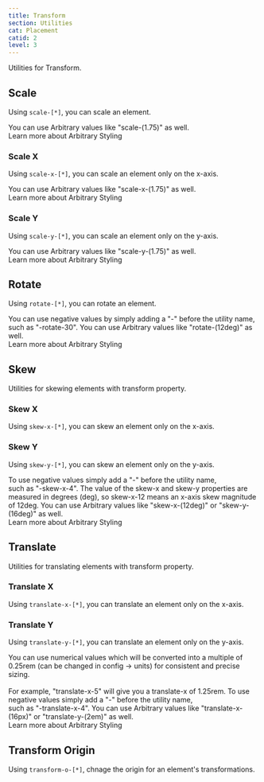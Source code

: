 ```yaml
---
title: Transform
section: Utilities
cat: Placement
catid: 2
level: 3
---
```


Utilities for Transform.

## Scale

Using `scale-[*]`, you can scale an element.

<utldemo utl="scale" :items="['50','75','100','125','150']" active="50">
    <div class="p-relative" _="(div) rounded-md">
        <div class="target-demo p-absolute top-50% left-50% -translate-y-50% -translate-x-50% w-25 h-25 bg-c-primary[60] border-4 border-c-primary"></div>
        <div class="w-25 h-25 bg-c-primary[50]"></div>
    </div>
</utldemo>

<s-box color="green:-2">
  <span>
    You can use Arbitrary values like <span class="hl">"scale-(1.75)"</span> as well. <br>
    <span class="text-sm text-w-400">Learn more about <nuxt-link to="/docs/guide/arbitrary-styling">Arbitrary Styling</nuxt-link></span>
  </span>
</s-box>

### Scale X

Using `scale-x-[*]`, you can scale an element only on the x-axis.

<utldemo utl="scale-x" :items="['50','75','100','125','150']" active="50">
    <div class="p-relative" _="(div) rounded-md">
        <div class="target-demo p-absolute top-50% left-50% -translate-y-50% -translate-x-50% w-25 h-25 bg-c-primary[60] border-4 border-c-primary"></div>
        <div class="w-25 h-25 bg-c-primary[50]"></div>
    </div>
</utldemo>

<s-box color="green:-2">
  <span>
    You can use Arbitrary values like <span class="hl">"scale-x-(1.75)"</span> as well. <br>
    <span class="text-sm text-w-400">Learn more about <nuxt-link to="/docs/guide/arbitrary-styling">Arbitrary Styling</nuxt-link></span>
  </span>
</s-box>

### Scale Y

Using `scale-y-[*]`, you can scale an element only on the y-axis.

<utldemo utl="scale-y" :items="['50','75','100','125','150']" active="50">
    <div class="p-relative" _="(div) rounded-md">
        <div class="target-demo p-absolute top-50% left-50% -translate-y-50% -translate-x-50% w-25 h-25 bg-c-primary[60] border-4 border-c-primary"></div>
        <div class="w-25 h-25 bg-c-primary[50]"></div>
    </div>
</utldemo>

<s-box color="green:-2">
  <span>
    You can use Arbitrary values like <span class="hl">"scale-y-(1.75)"</span> as well. <br>
    <span class="text-sm text-w-400">Learn more about <nuxt-link to="/docs/guide/arbitrary-styling">Arbitrary Styling</nuxt-link></span>
  </span>
</s-box>

## Rotate

Using `rotate-[*]`, you can rotate an element.

<utldemo utl="rotate" :items="['0','45','90','180','-45']" active="0">
    <div class="p-relative w-120px h-120px" _="(div) rounded-md (.target-demo)">
        <div class="target-demo w-120px h-120px p-absolute inset-0 tsm-300" style="background-image:url('/img/docs/kite-s.png')"></div>
        <div class="w-120px h-120px bg-c-primary[50]"></div>
    </div>
</utldemo>

<s-box color="blue">
  <span>
    You can use negative values by simply adding a "-" before the utility name,<br> such as <span class="hl">"-rotate-30"</span>.
  </span>
</s-box>

<s-box color="green:-2">
  <span>
    You can use Arbitrary values like <span class="hl">"rotate-(12deg)"</span> as well. <br>
    <span class="text-sm text-w-400">Learn more about <nuxt-link to="/docs/guide/arbitrary-styling">Arbitrary Styling</nuxt-link></span>
  </span>
</s-box>

## Skew

Utilities for skewing elements with transform property.

### Skew X

Using `skew-x-[*]`, you can skew an element only on the x-axis.

<utldemo utl="skew-x" :items="['0','5','10','15','-10']" active="0">
    <div class="p-relative w-120px h-120px" _="(div) rounded-md">
        <div class="target-demo w-120px h-120px p-absolute inset-0 tsm-300" style="background-image:url('/img/docs/kite-s.png')"></div>
        <div class="w-120px h-120px bg-c-primary[50]"></div>
    </div>
</utldemo>

### Skew Y

Using `skew-y-[*]`, you can skew an element only on the y-axis.

<utldemo utl="skew-y" :items="['0','5','10','15','-10']" active="0">
    <div class="p-relative w-120px h-120px" _="(div) rounded-md">
        <div class="target-demo w-120px h-120px p-absolute inset-0 tsm-300" style="background-image:url('/img/docs/kite-s.png')"></div>
        <div class="w-120px h-120px bg-c-primary[50]"></div>
    </div>
</utldemo>

<s-box color="blue">
  <span>
    To use negative values simply add a "-" before the utility name, <br> such as <span class="hl">"-skew-x-4"</span>.
  </span>
</s-box>

<s-box color="stronginvert">
  <span>
    The value of the skew-x and skew-y properties are measured in degrees (deg), so skew-x-12 means an x-axis skew magnitude of 12deg.
  </span>
</s-box>

<s-box color="green:-2">
  <span>
    You can use Arbitrary values like <span class="hl">"skew-x-(12deg)"</span> or <span class="hl">"skew-y-(16deg)"</span> as well. <br>
    <span class="text-sm text-w-400">Learn more about <nuxt-link to="/docs/guide/arbitrary-styling">Arbitrary Styling</nuxt-link></span>
  </span>
</s-box>

## Translate

Utilities for translating elements with transform property.

### Translate X

Using `translate-x-[*]`, you can translate an element only on the x-axis.

<utldemo utl="translate-x" :items="['4','8','12','-4']" active="4">
    <div class="p-relative w-120px h-120px" _="(div) rounded-md">
        <div class="target-demo w-120px h-120px p-absolute inset-0 tsm-300" style="background-image:url('/img/docs/kite-s.png')"></div>
        <div class="w-120px h-120px bg-c-primary[50]"></div>
    </div>
</utldemo>

### Translate Y

Using `translate-y-[*]`, you can translate an element only on the y-axis.

<utldemo utl="translate-y" :items="['4','8','12','-4']" active="4">
    <div class="p-relative w-120px h-120px" _="(div) rounded-md">
        <div class="target-demo w-120px h-120px p-absolute inset-0 tsm-300" style="background-image:url('/img/docs/kite-s.png')"></div>
        <div class="w-120px h-120px bg-c-primary[50]"></div>
    </div>
</utldemo>

<alert-box type="info">
  <span>
    You can use numerical values which will be converted into a multiple of 0.25rem (can be changed in config → units) for consistent and precise sizing. <br> <br> For example, <span class="text-c-blue font-code">"translate-x-5"</span> will give you a translate-x of 1.25rem.
  </span>
</alert-box>

<s-box color="blue">
  <span>
    To use negative values simply add a "-" before the utility name,<br> such as <span class="hl">"-translate-x-4"</span>.
  </span>
</s-box>

<s-box color="green:-2">
  <span>
    You can use Arbitrary values like <span class="hl">"translate-x-(16px)"</span> or <span class="hl">"translate-y-(2em)"</span> as well. <br>
    <span class="text-sm text-w-400">Learn more about <nuxt-link to="/docs/guide/arbitrary-styling">Arbitrary Styling</nuxt-link></span>
  </span>
</s-box>

## Transform Origin

Using `transform-o-[*]`, chnage the origin for an element's transformations.

<utldemo utl="transform-o" :items="['center','top','right','bottom','left','top-right','top-left','bottom-right','bottom-left']" active="center">
    <div class="p-relative w-120px h-120px" _="(div) rounded-md">
        <div class="target-demo w-120px h-120px p-absolute inset-0 tsm-300 rotate-45" style="background-image:url('/img/docs/kite-s.png')"></div>
        <div class="w-120px h-120px bg-c-primary[50]"></div>
    </div>
</utldemo>
